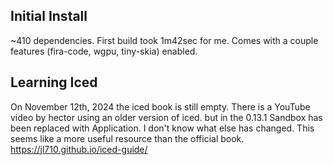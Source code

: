 ## Initial Install
~410 dependencies. First build took 1m42sec for me. Comes with a couple features (fira-code, wgpu, tiny-skia) enabled.

## Learning Iced
On November 12th, 2024 the iced book is still empty. There is a YouTube video by hector using an older version of iced. but in the 0.13.1 Sandbox has been replaced with Application. I don't know what else has changed. 
This seems like a more useful resource than the official book. https://jl710.github.io/iced-guide/
